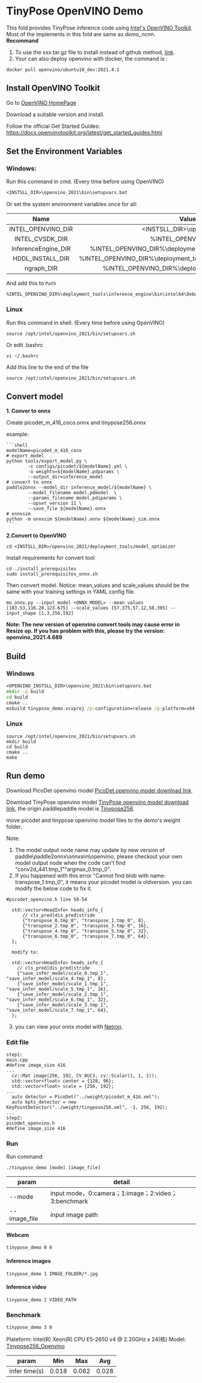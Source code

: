 # TinyPose OpenVINO Demo

This fold provides TinyPose inference code using
[Intel's OpenVINO Toolkit](https://software.intel.com/content/www/us/en/develop/tools/openvino-toolkit.html). Most of the implements in this fold are same as *demo_ncnn*.  
**Recommand**
1. To use the xxx.tar.gz file to install instead of github method, [link](https://registrationcenter-download.intel.com/akdlm/irc_nas/18096/l_openvino_toolkit_p_2021.4.689.tgz).
2. Your can also deploy openvino with docker, the command is :
```
docker pull openvino/ubuntu18_dev:2021.4.1
```

## Install OpenVINO Toolkit

Go to [OpenVINO HomePage](https://software.intel.com/content/www/us/en/release/2.5/tools/openvino-toolkit.html)

Download a suitable version and install.

Follow the official Get Started Guides: https://docs.openvinotoolkit.org/latest/get_started_guides.html

## Set the Environment Variables

### Windows:

Run this command in cmd. (Every time before using OpenVINO)
```cmd
<INSTSLL_DIR>\openvino_2021\bin\setupvars.bat
```

Or set the system environment variables once for all:

Name                  |Value
:--------------------:|:--------:
INTEL_OPENVINO_DIR | <INSTSLL_DIR>\openvino_2021
INTEL_CVSDK_DIR | %INTEL_OPENVINO_DIR%
InferenceEngine_DIR | %INTEL_OPENVINO_DIR%\deployment_tools\inference_engine\share
HDDL_INSTALL_DIR | %INTEL_OPENVINO_DIR%\deployment_tools\inference_engine\external\hddl
ngraph_DIR | %INTEL_OPENVINO_DIR%\deployment_tools\ngraph\cmake

And add this to ```Path```
```
%INTEL_OPENVINO_DIR%\deployment_tools\inference_engine\bin\intel64\Debug;%INTEL_OPENVINO_DIR%\deployment_tools\inference_engine\bin\intel64\Release;%HDDL_INSTALL_DIR%\bin;%INTEL_OPENVINO_DIR%\deployment_tools\inference_engine\external\tbb\bin;%INTEL_OPENVINO_DIR%\deployment_tools\ngraph\lib
```

### Linux

Run this command in shell. (Every time before using OpenVINO)

```shell
source /opt/intel/openvino_2021/bin/setupvars.sh
```

Or edit .bashrc

```shell
vi ~/.bashrc
```

Add this line to the end of the file

```shell
source /opt/intel/openvino_2021/bin/setupvars.sh
```

## Convert model

  **1. Conver to onnx**

  Create picodet_m_416_coco.onnx and tinypose256.onnx

  example:

    ```shell
    modelName=picodet_m_416_coco
    # export model
    python tools/export_model.py \
            -c configs/picodet/${modelName}.yml \
            -o weights=${modelName}.pdparams \
            --output_dir=inference_model
    # convert to onnx
    paddle2onnx --model_dir inference_model/${modelName} \
            --model_filename model.pdmodel  \
            --params_filename model.pdiparams \
            --opset_version 11 \
            --save_file ${modelName}.onnx
    # onnxsim
    python -m onnxsim ${modelName}.onnx ${modelName}_sim.onnx
    ```

  **2.Convert to OpenVINO**

   ``` shell
   cd <INSTSLL_DIR>/openvino_2021/deployment_tools/model_optimizer
   ```

   Install requirements for convert tool

   ```shell
   cd ./install_prerequisites
   sudo install_prerequisites_onnx.sh

   ```

   Then convert model. Notice: mean_values and scale_values should be the same with your training settings in YAML config file.
   ```shell
   mo_onnx.py --input_model <ONNX_MODEL> --mean_values [103.53,116.28,123.675] --scale_values [57.375,57.12,58.395] --input_shape [1,3,256,192]
   ```

   **Note: The new version of openvino convert tools may cause error in Resize op. If you has problem with this, please try the version: openvino_2021.4.689**

## Build

### Windows

```cmd
<OPENVINO_INSTSLL_DIR>\openvino_2021\bin\setupvars.bat
mkdir -p build
cd build
cmake ..
msbuild tinypose_demo.vcxproj /p:configuration=release /p:platform=x64
```

### Linux
```shell
source /opt/intel/openvino_2021/bin/setupvars.sh
mkdir build
cd build
cmake ..
make
```


## Run demo

Download PicoDet openvino model [PicoDet openvino model download link](https://paddledet.bj.bcebos.com/deploy/third_engine/picodet_m_416_openvino.zip).

Download TinyPose openvino model [TinyPose openvino model download link](https://bj.bcebos.com/v1/paddledet/deploy/third_engine/demo_openvino_kpts.tar.gz), the origin paddlepaddle model is [Tinypose256](https://bj.bcebos.com/v1/paddledet/models/keypoint/tinypose_enhance/tinypose_256x192.pdparams).

move picodet and tinypose openvino model files to the demo's weight folder.

Note:
1. The model output node name may update by new version of paddle\paddle2onnx\onnxsim\openvino, please checkout your own model output node when the code can't find "conv2d_441.tmp_1"\"argmax_0.tmp_0".
2. If you happened with this error "Cannot find blob with name: transpose_1.tmp_0", it means your picodet model is oldversion. you can modify the below code to fix it.

```
#picodet_openvino.h line 50-54

  std::vector<HeadInfo> heads_info_{
      // cls_pred|dis_pred|stride
      {"transpose_0.tmp_0", "transpose_1.tmp_0", 8},
      {"transpose_2.tmp_0", "transpose_3.tmp_0", 16},
      {"transpose_4.tmp_0", "transpose_5.tmp_0", 32},
      {"transpose_6.tmp_0", "transpose_7.tmp_0", 64},
  };

  modify to:

  std::vector<HeadInfo> heads_info_{
    // cls_pred|dis_pred|stride
    {"save_infer_model/scale_0.tmp_1", "save_infer_model/scale_4.tmp_1", 8},
    {"save_infer_model/scale_1.tmp_1", "save_infer_model/scale_5.tmp_1", 16},
    {"save_infer_model/scale_2.tmp_1", "save_infer_model/scale_6.tmp_1", 32},
    {"save_infer_model/scale_3.tmp_1", "save_infer_model/scale_7.tmp_1", 64},
  };
```

3. you can view your onnx model with [Netron](https://netron.app/).

### Edit file
```
step1:
main.cpp
#define image_size 416
...
  cv::Mat image(256, 192, CV_8UC3, cv::Scalar(1, 1, 1));
  std::vector<float> center = {128, 96};
  std::vector<float> scale = {256, 192};
...
  auto detector = PicoDet("../weight/picodet_m_416.xml");
  auto kpts_detector = new KeyPointDetector("../weight/tinypose256.xml", -1, 256, 192);
...
step2:
picodet_openvino.h
#define image_size 416
```

### Run

Run command:
``` shell
./tinypose_demo [mode] [image_file]
```
|  param   | detail  |
|  ----  | ----  |
| --mode  | input mode，0:camera；1:image；2:video；3:benchmark |
| --image_file  | input image path |

#### Webcam

```shell
tinypose_demo 0 0
```

#### Inference images

```shell
tinypose_demo 1 IMAGE_FOLDER/*.jpg
```

#### Inference video

```shell
tinypose_demo 2 VIDEO_PATH
```

### Benchmark

```shell
tinypose_demo 3 0
```

Plateform: Intel(R) Xeon(R) CPU E5-2650 v4 @ 2.20GHz x 24(核)
Model: [Tinypose256_Openvino](https://paddledet.bj.bcebos.com/deploy/third_engine/tinypose_256_openvino.zip)

| param         | Min   | Max   | Avg   |
| ------------- | ----- | ----- | ----- |
| infer time(s) | 0.018 | 0.062 | 0.028 |
